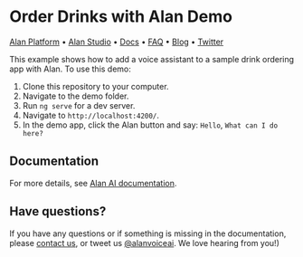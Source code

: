 # Order Drinks with Alan Demo

[Alan Platform](https://alan.app/) • [Alan Studio](https://studio.alan.app/register) • [Docs](https://alan.app/docs) • [FAQ](https://alan.app/docs/usage/additional/faq) •
[Blog](https://alan.app/blog/) • [Twitter](https://twitter.com/alanvoiceai)

This example shows how to add a voice assistant to a sample drink ordering app with Alan. To use this demo:

1. Clone this repository to your computer.
2. Navigate to the demo folder.
3. Run `ng serve` for a dev server. 
4. Navigate to `http://localhost:4200/`. 
5. In the demo app, click the Alan button and say: `Hello`, `What can I do here?`

## Documentation
  
For more details, see [Alan AI documentation](https://alan.app/docs/client-api/web/web-api).

## Have questions?

If you have any questions or if something is missing in the documentation, please [contact us](mailto:support@alan.app), or tweet us [@alanvoiceai](https://twitter.com/alanvoiceai). We love hearing from you!)

